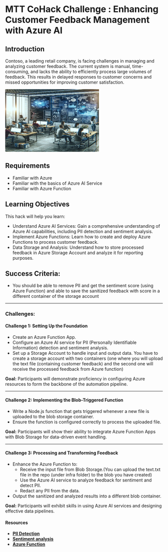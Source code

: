 # MTT CoHack Challenge : Enhancing Customer Feedback Management with Azure AI 

## Introduction

Contoso, a leading retail company, is facing challenges in managing and analyzing customer feedback. The current system is manual, time-consuming, and lacks the ability to efficiently process large volumes of feedback. This results in delayed responses to customer concerns and missed opportunities for improving customer satisfaction.

<img src="./images/image1.png" alt="image" width="300" height="200">

## Requirements

- Familiar with Azure 
- Familiar with the basics of Azure AI Service
- Familiar with Azure Function

## Learning Objectives

This hack will help you learn:

- Understand Azure AI Services: Gain a comprehensive understanding of Azure AI capabilities, including PII detection and sentiment analysis.
- Implement Azure Functions: Learn how to create and deploy Azure Functions to process customer feedback.
- Data Storage and Analysis: Understand how to store processed feedback in Azure Storage Account and analyze it for reporting purposes.

## **Success Criteria:**
- You should be able to remove PII and get the sentiment score (using Azure Function) and able to save the sanitized feedback with score in a different container of the storage account

---
### **Challenges:**

#### **Challenge 1: Setting Up the Foundation**
- Create an Azure Function App.
- Configure an Azure AI service for PII (Personally Identifiable Information) detection and sentiment analysis.
- Set up a Storage Account to handle input and output data. You have to create a storage account with two containers (one where you will upload the text file (containing customer feedback) and the second one will receive the processed feedback from Azure function)

**Goal:** Participants will demonstrate proficiency in configuring Azure resources to form the backbone of the automation pipeline.

---

#### **Challenge 2: Implementing the Blob-Triggered Function**
- Write a Node.js function that gets triggered whenever a new file is uploaded to the blob storage container.
- Ensure the function is configured correctly to process the uploaded file.

**Goal:** Participants will show their ability to integrate Azure Function Apps with Blob Storage for data-driven event handling.

---

#### **Challenge 3: Processing and Transforming Feedback**
- Enhance the Azure Function to:
  - Receive the input file from Blob Storage.(You can upload the text.txt file in the repo (under infra folder) to the blob you have created)
  - Use the Azure AI service to analyze feedback for sentiment and detect PII.
  - Redact any PII from the data.
- Output the sanitized and analyzed results into a different blob container.

**Goal:** Participants will exhibit skills in using Azure AI services and designing effective data pipelines.
  
#### Resources

- [**PII Detection**](https://learn.microsoft.com/en-us/azure/ai-services/language-service/personally-identifiable-information/quickstart?tabs=windows&pivots=programming-language-python)
- [**Sentiment analysis**](https://learn.microsoft.com/en-us/azure/synapse-analytics/machine-learning/tutorial-cognitive-services-sentiment)
- [**Azure Function**](https://learn.microsoft.com/en-us/azure/azure-functions/functions-get-started?pivots=programming-language-python)


